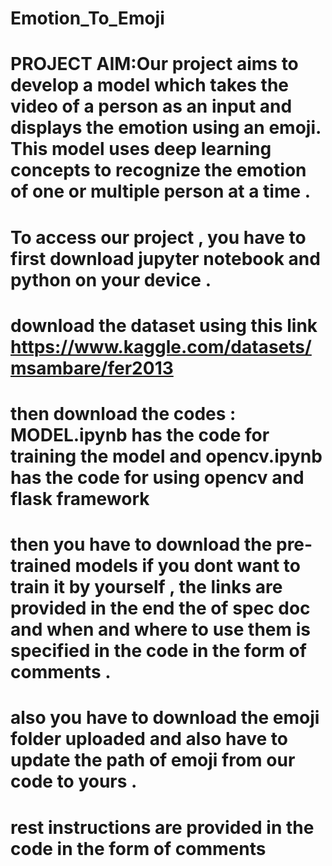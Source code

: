 # Emotion_To_Emoji
# PROJECT AIM:Our project aims to develop a model which takes the video of a person as an input and displays the emotion using an emoji. This model uses deep learning concepts to recognize the emotion of one or multiple person at a time .
# To access our project , you have to first download jupyter notebook and python on your device .
# download the dataset using this link  https://www.kaggle.com/datasets/msambare/fer2013 
# then download the codes : MODEL.ipynb has the code for training the model and opencv.ipynb has the code for using opencv and flask framework
# then you have to download the pre-trained models if you dont want to train it by yourself , the links are provided in the end the of spec doc and when and where to use them is specified in the code in the form of comments .
# also you have to download the emoji folder uploaded and also have to update the path of emoji from our code to yours .
# rest instructions are provided in the code in the form of comments



